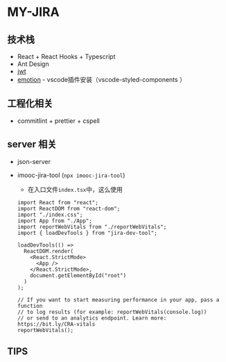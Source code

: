 # MY-JIRA

## 技术栈

- React + React Hooks + Typescript
- Ant Design
- [jwt](https://jwt.io/)
- [emotion](https://emotion.sh/docs/introduction) - vscode插件安装（vscode-styled-components
）

## 工程化相关

- commitlint + prettier + cspell

## server 相关

- json-server
- imooc-jira-tool (`npx imooc-jira-tool`)

  - 在入口文件`index.tsx`中，这么使用

  ```tsx
  import React from "react";
  import ReactDOM from "react-dom";
  import "./index.css";
  import App from "./App";
  import reportWebVitals from "./reportWebVitals";
  import { loadDevTools } from "jira-dev-tool";

  loadDevTools(() =>
    ReactDOM.render(
      <React.StrictMode>
        <App />
      </React.StrictMode>,
      document.getElementById("root")
    )
  );

  // If you want to start measuring performance in your app, pass a function
  // to log results (for example: reportWebVitals(console.log))
  // or send to an analytics endpoint. Learn more: https://bit.ly/CRA-vitals
  reportWebVitals();
  ```

## TIPS

